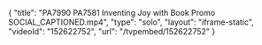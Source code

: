 {
    "title": "PA7990 PA7581 Inventing Joy with Book Promo SOCIAL_CAPTIONED.mp4",
    "type": "solo",
    "layout": "iframe-static",
    "videoId": "152622752",
    "url": "\/tvpembed\/152622752"
}